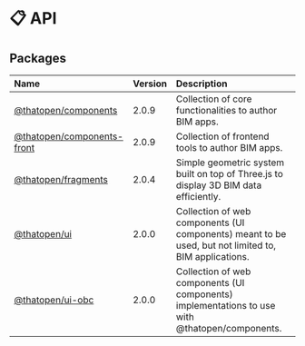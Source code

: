 # 📋 API

## Packages

| Name | Version | Description |
| :------ | :------ | :------ |
| [@thatopen/components](@thatopen/components/index.md) | 2.0.9 | Collection of core functionalities to author BIM apps. |
| [@thatopen/components-front](@thatopen/components-front/index.md) | 2.0.9 | Collection of frontend tools to author BIM apps. |
| [@thatopen/fragments](@thatopen/fragments/index.md) | 2.0.4 | Simple geometric system built on top of Three.js to display 3D BIM data efficiently. |
| [@thatopen/ui](@thatopen/ui/index.md) | 2.0.0 | Collection of web components (UI components) meant to be used, but not limited to, BIM applications. |
| [@thatopen/ui-obc](@thatopen/ui-obc/index.md) | 2.0.0 | Collection of web components (UI components) implementations to use with @thatopen/components. |
